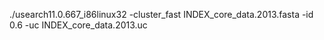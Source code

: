 ./usearch11.0.667_i86linux32 -cluster_fast INDEX_core_data.2013.fasta -id 0.6 -uc INDEX_core_data.2013.uc
